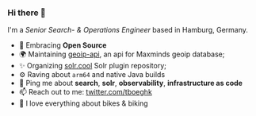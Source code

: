 ### Hi there 👋

I'm a _Senior Search- & Operations Engineer_ based in Hamburg, Germany.

- 🌱 Embracing **Open Source**
- 🌍 Maintaining [geoip-api](https://github.com/observabilitystack/geoip-api), an api for Maxminds geoip database;
- ✨ Organizing [solr.cool](https://solr.cool) Solr plugin repository;
- ⚙️ Raving about `arm64` and native Java builds
- 💬 Ping me about **search**, **solr**, **observability**, **infrastructure as code**
- 📫 Reach out to me: [twitter.com/tboeghk](https://twitter.com/tboeghk)
- 🚴 I love everything about bikes & biking
